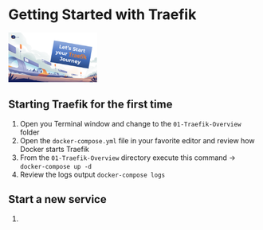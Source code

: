 # Getting Started with Traefik

<img src="../../img/Traefik_training.png" alt="Traefik Logo" height="100"> 


## Starting Traefik for the first time
1. Open you Terminal window and change to the `01-Traefik-Overview` folder
2. Open the `docker-compose.yml` file in your favorite editor and review how Docker starts Traefik
3. From the `01-Traefik-Overview` directory execute this command -> `docker-compose up -d`
4. Review the logs output `docker-compose logs`

##  Start a new service
1. 
